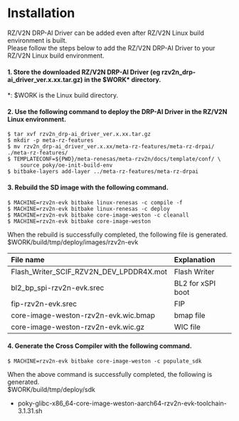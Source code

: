 # Installation

RZ/V2N DRP-AI Driver can be added even after RZ/V2N Linux build environment is built.  
Please follow the steps below to add the RZ/V2N DRP-AI Driver to your RZ/V2N Linux build environment. 

#### 1. Store the downloaded RZ/V2N DRP-AI Driver (eg rzv2n_drp-ai_driver_ver.x.xx.tar.gz) in the $WORK* directory.   
*: $WORK is the Linux build directory.  

#### 2. Use the following command to deploy the DRP-AI Driver in the RZ/V2N Linux environment.
~~~  
$ tar xvf rzv2n_drp-ai_driver_ver.x.xx.tar.gz  
$ mkdir -p meta-rz-features
$ mv rzv2n_drp-ai_driver_ver.x.xx/meta-rz-features/meta-rz-drpai/ ./meta-rz-features/
$ TEMPLATECONF=${PWD}/meta-renesas/meta-rzv2n/docs/template/conf/ \
    source poky/oe-init-build-env
$ bitbake-layers add-layer ../meta-rz-features/meta-rz-drpai
~~~

#### 3. Rebuild the SD image with the following command.
~~~
$ MACHINE=rzv2n-evk bitbake linux-renesas -c compile -f
$ MACHINE=rzv2n-evk bitbake linux-renesas -c deploy
$ MACHINE=rzv2n-evk bitbake core-image-weston -c cleanall  
$ MACHINE=rzv2n-evk bitbake core-image-weston  
~~~  
When the rebuild is successfully completed, the following file is generated.  
$WORK/build/tmp/deploy/images/rzv2n-evk  

|File name|Explanation|
|:---|:---|
|Flash_Writer_SCIF_RZV2N_DEV_LPDDR4X.mot|Flash Writer|
|bl2_bp_spi-rzv2n-evk.srec|BL2 for xSPI boot|
|fip-rzv2n-evk.srec|FIP|
|core-image-weston-rzv2n-evk.wic.bmap|bmap file|
|core-image-weston-rzv2n-evk.wic.gz|WIC file|

#### 4. Generate the Cross Compiler with the following command.  
~~~  
$ MACHINE=rzv2n-evk bitbake core-image-weston -c populate_sdk  
~~~  
When the above command is successfully completed, the following is generated.  
$WORK/build/tmp/deploy/sdk  
* poky-glibc-x86_64-core-image-weston-aarch64-rzv2n-evk-toolchain-3.1.31.sh  

